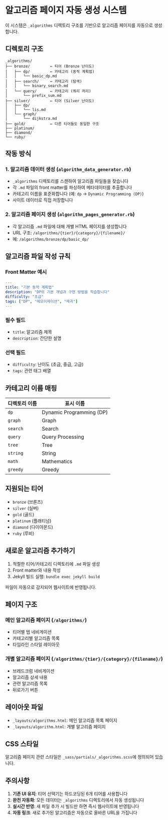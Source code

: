 # 알고리즘 페이지 자동 생성 시스템

이 시스템은 `_algorithms` 디렉토리 구조를 기반으로 알고리즘 페이지를 자동으로 생성합니다.

## 디렉토리 구조

```
_algorithms/
├── bronze/         ← 티어 (Bronze 난이도)
│   ├── dp/         ← 카테고리 (동적 계획법)
│   │   └── basic_dp.md
│   ├── search/     ← 카테고리 (탐색)
│   │   └── binary_search.md
│   └── query/      ← 카테고리 (쿼리 처리)
│       └── prefix_sum.md
├── silver/         ← 티어 (Silver 난이도)
│   ├── dp/
│   │   └── lis.md
│   └── graph/
│       └── dijkstra.md
├── gold/           ← 다른 티어들도 동일한 구조
├── platinum/
├── diamond/
└── ruby/
```

## 작동 방식

### 1. 알고리즘 데이터 생성 (`algorithm_data_generator.rb`)

- `_algorithms` 디렉토리를 스캔하여 알고리즘 파일들을 찾습니다
- 각 `.md` 파일의 front matter를 파싱하여 메타데이터를 추출합니다
- 카테고리 이름을 표준화합니다 (예: `dp` → `Dynamic Programming (DP)`)
- 사이트 데이터로 직접 저장합니다

### 2. 알고리즘 페이지 생성 (`algorithm_pages_generator.rb`)

- 각 알고리즘 `.md` 파일에 대해 개별 HTML 페이지를 생성합니다
- URL 구조: `/algorithms/{tier}/{category}/{filename}/`
- 예: `/algorithms/bronze/dp/basic_dp/`

## 알고리즘 파일 작성 규칙

### Front Matter 예시

```yaml
---
title: "기본 동적 계획법"
description: "DP의 기본 개념과 구현 방법을 학습합니다"
difficulty: "초급"
tags: ["DP", "메모이제이션", "재귀"]
---
```

### 필수 필드
- `title`: 알고리즘 제목
- `description`: 간단한 설명

### 선택 필드
- `difficulty`: 난이도 (초급, 중급, 고급)
- `tags`: 관련 태그 배열

## 카테고리 이름 매핑

| 디렉토리 이름 | 표시 이름 |
|---------------|-----------|
| `dp` | Dynamic Programming (DP) |
| `graph` | Graph |
| `search` | Search |
| `query` | Query Processing |
| `tree` | Tree |
| `string` | String |
| `math` | Mathematics |
| `greedy` | Greedy |

## 지원되는 티어

- `bronze` (브론즈)
- `silver` (실버)  
- `gold` (골드)
- `platinum` (플래티넘)
- `diamond` (다이아몬드)
- `ruby` (루비)

## 새로운 알고리즘 추가하기

1. 적절한 티어/카테고리 디렉토리에 `.md` 파일 생성
2. Front matter와 내용 작성
3. Jekyll 빌드 실행: `bundle exec jekyll build`

파일이 자동으로 감지되어 웹사이트에 반영됩니다.

## 페이지 구조

### 메인 알고리즘 페이지 (`/algorithms/`)
- 티어별 탭 네비게이션
- 카테고리별 알고리즘 목록
- 타임라인 스타일 레이아웃

### 개별 알고리즘 페이지 (`/algorithms/{tier}/{category}/{filename}/`)
- 브레드크럼 네비게이션
- 알고리즘 상세 내용
- 관련 알고리즘 목록
- 뒤로가기 버튼

## 레이아웃 파일

- `_layouts/algorithms.html`: 메인 알고리즘 목록 페이지
- `_layouts/algorithm.html`: 개별 알고리즘 페이지

## CSS 스타일

알고리즘 페이지 관련 스타일은 `_sass/partials/_algorithms.scss`에 정의되어 있습니다.

## 주의사항

1. **기존 UI 유지**: 티어 선택기는 하드코딩된 6개 티어를 사용합니다
2. **완전 자동화**: 모든 데이터는 `_algorithms` 디렉토리에서 자동 생성됩니다
3. **실시간 반영**: 새 파일 추가 시 빌드만 하면 즉시 웹사이트에 반영됩니다
4. **자동 링크**: 새로 추가된 알고리즘은 자동으로 올바른 URL을 가집니다
